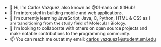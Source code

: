 - 👋 Hi, I’m Carlos Vazquez, also known as @01-nano on GitHub!
- 👀 I’m interested in building mobile and web applications.
- 🌱 I’m currently learning JavaScript, Java, C, Python, HTML & CSS as I am transitioning from the study field of Molecular Biology.
- 💞️ I’m looking to collaborate with others on open source projects and make notable contributions to the programming community.
- 📫 You can reach me out at my email: carlos_vazquez1@student.uml.edu

<!---
01-nano/01-nano is a ✨ special ✨ repository because its `README.md` (this file) appears on your GitHub profile.
You can click the Preview link to take a look at your changes.
--->
